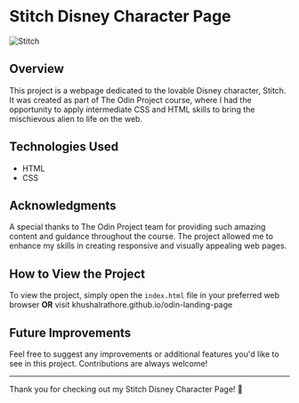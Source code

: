 # Stitch Disney Character Page

![Stitch]([link_to_stitch_image.jpg](https://m.media-amazon.com/images/I/71QlqVtLkqL._AC_UF894,1000_QL80_.jpg))

## Overview

This project is a webpage dedicated to the lovable Disney character, Stitch. It was created as part of The Odin Project course, where I had the opportunity to apply intermediate CSS and HTML skills to bring the mischievous alien to life on the web.
## Technologies Used

- HTML
- CSS

## Acknowledgments

A special thanks to The Odin Project team for providing such amazing content and guidance throughout the course. The project allowed me to enhance my skills in creating responsive and visually appealing web pages.

## How to View the Project

To view the project, simply open the `index.html` file in your preferred web browser 
**OR** visit khushalrathore.github.io/odin-landing-page

## Future Improvements

Feel free to suggest any improvements or additional features you'd like to see in this project. Contributions are always welcome!

---

Thank you for checking out my Stitch Disney Character Page! 🚀
